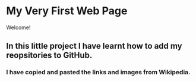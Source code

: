 # My Very First Web Page

Welcome!

## In this little project I have learnt how to add my reopsitories to GitHub.

### I have copied and pasted the links and images from Wikipedia.


